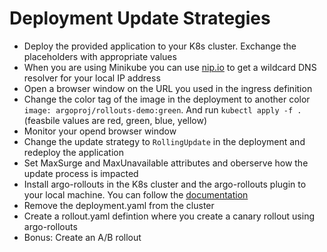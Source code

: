 # Deployment Update Strategies

- Deploy the provided application to your K8s cluster. Exchange the placeholders with appropriate values
- When you are using Minikube you can use [nip.io](https://nip.io) to get a wildcard DNS resolver for your local IP address
- Open a browser window on the URL you used in the ingress definition
- Change the color tag of the image in the deployment to another color `image: argoproj/rollouts-demo:green`. And run `kubectl apply -f .` (feasbile values are red, green, blue, yellow)
- Monitor your opend browser window
- Change the update strategy to `RollingUpdate` in the deployment and redeploy the application
- Set MaxSurge and MaxUnavailable attributes and oberserve how the update process is impacted
- Install argo-rollouts in the K8s cluster and the argo-rollouts plugin to your local machine. You can follow the [documentation](https://argoproj.github.io/argo-rollouts/getting-started/)
- Remove the deployment.yaml from the cluster
- Create a rollout.yaml defintion where you create a canary rollout using argo-rollouts
- Bonus: Create an A/B rollout